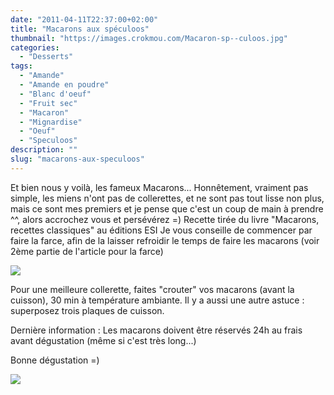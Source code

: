 ```yaml
---
date: "2011-04-11T22:37:00+02:00"
title: "Macarons aux spéculoos"
thumbnail: "https://images.crokmou.com/Macaron-sp--culoos.jpg"
categories:
  - "Desserts"
tags:
  - "Amande"
  - "Amande en poudre"
  - "Blanc d'oeuf"
  - "Fruit sec"
  - "Macaron"
  - "Mignardise"
  - "Oeuf"
  - "Speculoos"
description: ""
slug: "macarons-aux-speculoos"
---
```


Et bien nous y voilà, les fameux Macarons... Honnêtement, vraiment pas simple, les miens n'ont pas de collerettes, et ne sont pas tout lisse non plus, mais ce sont mes premiers et je pense que c'est un coup de main à prendre ^^, alors accrochez vous et persévérez =) Recette tirée du livre "Macarons, recettes classiques" au éditions ESI Je vous conseille de commencer par faire la farce, afin de la laisser refroidir le temps de faire les macarons (voir 2ème partie de l'article pour la farce)

[![](http://4.bp.blogspot.com/-Jz7H4x8mPAA/TxiZxp0xcnI/AAAAAAAABpc/Jc6TWpvKNfk/s1600/Macarons+speculoos.jpg)](http://4.bp.blogspot.com/-Jz7H4x8mPAA/TxiZxp0xcnI/AAAAAAAABpc/Jc6TWpvKNfk/s1600/Macarons+speculoos.jpg)

Pour une meilleure collerette, faites "crouter" vos macarons (avant la cuisson), 30 min à température ambiante. Il y a aussi une autre astuce : superposez trois plaques de cuisson.

Dernière information : Les macarons doivent être réservés 24h au frais avant dégustation (même si c'est très long...)

Bonne dégustation =)

[![](http://4.bp.blogspot.com/-2bLosyMFac4/TxhFg0sR2dI/AAAAAAAABec/Mzg1OnlXUmM/s1600/Signature+copie.jpg)](http://4.bp.blogspot.com/-2bLosyMFac4/TxhFg0sR2dI/AAAAAAAABec/Mzg1OnlXUmM/s1600/Signature+copie.jpg)

